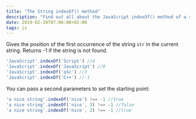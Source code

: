 ```yaml
---
title: "The String indexOf() method"
description: "Find out all about the JavaScript indexOf() method of a string"
date: 2019-02-20T07:00:00+02:00
tags: js
---
```


Gives the position of the first occurrence of the string `str` in the current string. Returns -1 if the string is not found.

```js
'JavaScript'.indexOf('Script') //4
'JavaScript'.indexOf('JavaScript') //0
'JavaScript'.indexOf('aSc') //3
'JavaScript'.indexOf('C++') //-1
```

You can pass a second parameters to set the starting point:

```js
'a nice string'.indexOf('nice') !== -1 //true
'a nice string'.indexOf('nice', 3) !== -1 //false
'a nice string'.indexOf('nice', 2) !== -1 //true
```